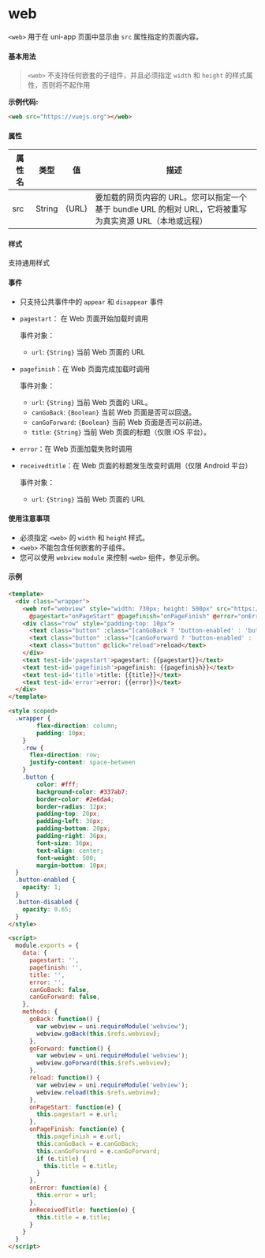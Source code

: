 # web

```<web>``` 用于在 uni-app 页面中显示由 ```src``` 属性指定的页面内容。


#### 基本用法

> ```<web>``` 不支持任何嵌套的子组件，并且必须指定 ```width``` 和 ```height``` 的样式属性，否则将不起作用

**示例代码:**
```html
<web src="https://vuejs.org"></web>
```

#### 属性


|属性名	|类型		|值		|描述		|
|----		|----		|----	|----		|
|src		|String	|{URL}|要加载的网页内容的 URL。您可以指定一个基于 bundle URL 的相对 URL，它将被重写为真实资源 URL（本地或远程）		|

#### 样式

支持通用样式

#### 事件

* 只支持公共事件中的 ```appear``` 和 ```disappear``` 事件
* ```pagestart```： 在 Web 页面开始加载时调用
  
  事件对象：
    * ```url```: ```{String}``` 当前 Web 页面的 URL
* ```pagefinish```：在 Web 页面完成加载时调用

  事件对象：
    * ```url```: ```{String}``` 当前 Web 页面的 URL。
    * ```canGoBack```: ```{Boolean}``` 当前 Web 页面是否可以回退。
    * ```canGoForward```: ```{Boolean}``` 当前 Web 页面是否可以前进。
    * ```title```: ```{String}``` 当前 Web 页面的标题（仅限 iOS 平台）。
* ```error```：在 Web 页面加载失败时调用
* ```receivedtitle```：在 Web 页面的标题发生改变时调用（仅限 Android 平台）
  
  事件对象：
  	
    * ```url```: ```{String}``` 当前 Web 页面的 URL

#### 使用注意事项

* 必须指定 ```<web>``` 的 ```width``` 和 ```heigh```t 样式。
* ```<web>``` 不能包含任何嵌套的子组件。
* 您可以使用 ```webview``` ```module``` 来控制 ```<web>``` 组件，参见示例。

#### 示例

```html
<template>
  <div class="wrapper">
    <web ref="webview" style="width: 730px; height: 500px" src="https://vuejs.org"
      @pagestart="onPageStart" @pagefinish="onPageFinish" @error="onError" @receivedtitle="onReceivedTitle"></web>
    <div class="row" style="padding-top: 10px">
      <text class="button" :class="[canGoBack ? 'button-enabled' : 'button-disabled']" @click="goBack">←</text>
      <text class="button" :class="[canGoForward ? 'button-enabled' : 'button-disabled']" @click="goForward">→</text>
      <text class="button" @click="reload">reload</text>
    </div>
    <text test-id='pagestart'>pagestart: {{pagestart}}</text>
    <text test-id='pagefinish'>pagefinish: {{pagefinish}}</text>
    <text test-id='title'>title: {{title}}</text>
    <text test-id='error'>error: {{error}}</text>
  </div>
</template>

<style scoped>
  .wrapper {
		flex-direction: column;
		padding: 10px;
	}
	.row {
	  flex-direction: row;
	  justify-content: space-between
	}
	.button {
		color: #fff;
		background-color: #337ab7;
		border-color: #2e6da4;
		border-radius: 12px;
		padding-top: 20px;
		padding-left: 36px;
		padding-bottom: 20px;
		padding-right: 36px;
		font-size: 36px;
		text-align: center;
		font-weight: 500;
		margin-bottom: 10px;
  }
  .button-enabled {
    opacity: 1;
  }
  .button-disabled {
    opacity: 0.65;
  }
</style>

<script>
  module.exports = {
    data: {
      pagestart: '',
      pagefinish: '',
      title: '',
      error: '',
      canGoBack: false,
      canGoForward: false,
    },
    methods: {
      goBack: function() {
        var webview = uni.requireModule('webview');
        webview.goBack(this.$refs.webview);
      },
      goForward: function() {
        var webview = uni.requireModule('webview');
        webview.goForward(this.$refs.webview);
      },
      reload: function() {
        var webview = uni.requireModule('webview');
        webview.reload(this.$refs.webview);
      },
      onPageStart: function(e) {
        this.pagestart = e.url;
      },
      onPageFinish: function(e) {
        this.pagefinish = e.url;
        this.canGoBack = e.canGoBack;
        this.canGoForward = e.canGoForward;
        if (e.title) {
          this.title = e.title;
        }
      },
      onError: function(e) {
        this.error = url;
      },
      onReceivedTitle: function(e) {
        this.title = e.title;
      }
    }
  }
</script>
```